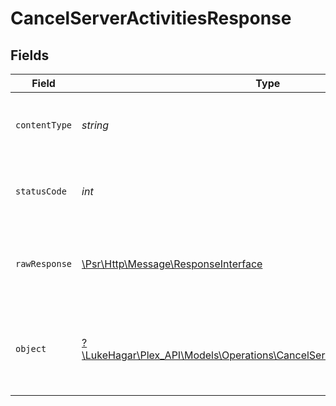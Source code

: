 # CancelServerActivitiesResponse


## Fields

| Field                                                                                                                                      | Type                                                                                                                                       | Required                                                                                                                                   | Description                                                                                                                                |
| ------------------------------------------------------------------------------------------------------------------------------------------ | ------------------------------------------------------------------------------------------------------------------------------------------ | ------------------------------------------------------------------------------------------------------------------------------------------ | ------------------------------------------------------------------------------------------------------------------------------------------ |
| `contentType`                                                                                                                              | *string*                                                                                                                                   | :heavy_check_mark:                                                                                                                         | HTTP response content type for this operation                                                                                              |
| `statusCode`                                                                                                                               | *int*                                                                                                                                      | :heavy_check_mark:                                                                                                                         | HTTP response status code for this operation                                                                                               |
| `rawResponse`                                                                                                                              | [\Psr\Http\Message\ResponseInterface](https://www.php-fig.org/psr/psr-7/#33-psrhttpmessageresponseinterface)                               | :heavy_check_mark:                                                                                                                         | Raw HTTP response; suitable for custom response parsing                                                                                    |
| `object`                                                                                                                                   | [?\LukeHagar\Plex_API\Models\Operations\CancelServerActivitiesResponseBody](../../Models/Operations/CancelServerActivitiesResponseBody.md) | :heavy_minus_sign:                                                                                                                         | Unauthorized - Returned if the X-Plex-Token is missing from the header or query.                                                           |